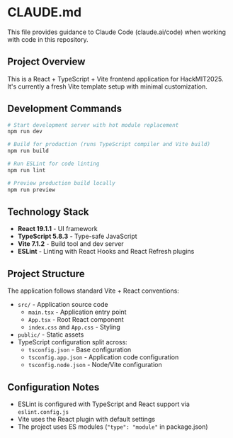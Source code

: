 # CLAUDE.md

This file provides guidance to Claude Code (claude.ai/code) when working with code in this repository.

## Project Overview

This is a React + TypeScript + Vite frontend application for HackMIT2025. It's currently a fresh Vite template setup with minimal customization.

## Development Commands

```bash
# Start development server with hot module replacement
npm run dev

# Build for production (runs TypeScript compiler and Vite build)
npm run build

# Run ESLint for code linting
npm run lint

# Preview production build locally
npm run preview
```

## Technology Stack

- **React 19.1.1** - UI framework
- **TypeScript 5.8.3** - Type-safe JavaScript
- **Vite 7.1.2** - Build tool and dev server
- **ESLint** - Linting with React Hooks and React Refresh plugins

## Project Structure

The application follows standard Vite + React conventions:
- `src/` - Application source code
  - `main.tsx` - Application entry point
  - `App.tsx` - Root React component
  - `index.css` and `App.css` - Styling
- `public/` - Static assets
- TypeScript configuration split across:
  - `tsconfig.json` - Base configuration
  - `tsconfig.app.json` - Application code configuration
  - `tsconfig.node.json` - Node/Vite configuration

## Configuration Notes

- ESLint is configured with TypeScript and React support via `eslint.config.js`
- Vite uses the React plugin with default settings
- The project uses ES modules (`"type": "module"` in package.json)
